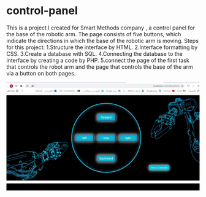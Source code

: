 # control-panel
This is a project I created for Smart Methods company , a control panel for the base of the robotic arm. The page consists of five buttons, which indicate the directions in which the base of the robotic arm is moving.
Steps for this project:
1.Structure the interface by HTML.
2.Interface formatting by CSS.
3.Create a database with SQL.
4.Connecting the database to the interface by creating a code by PHP.
5.connect the page of the first task that controls the robot arm and the page that controls the base of the arm via a button on both pages.

 ![image]( https://github.com/mahateee/control-panel/blob/main/2021-06-28%2018-07-32.gif)


